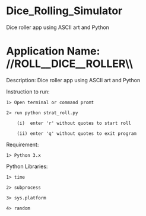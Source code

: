 # Dice_Rolling_Simulator
Dice roller app using ASCII art and Python

# Application Name: //__ROLL__DICE__ROLLER__\\\
Description: Dice roller app using ASCII art and Python

Instruction to run: 
    
    1> Open terminal or command promt
    
    2> run python strat_roll.py
        
        (i)  enter 'r' without quotes to start roll
        
        (ii) enter 'q' without quotes to exit program
        
Requirement: 

    1> Python 3.x


Python Libraries:

    1> time
    
    2> subprocess
    
    3> sys.platform
    
    4> random
